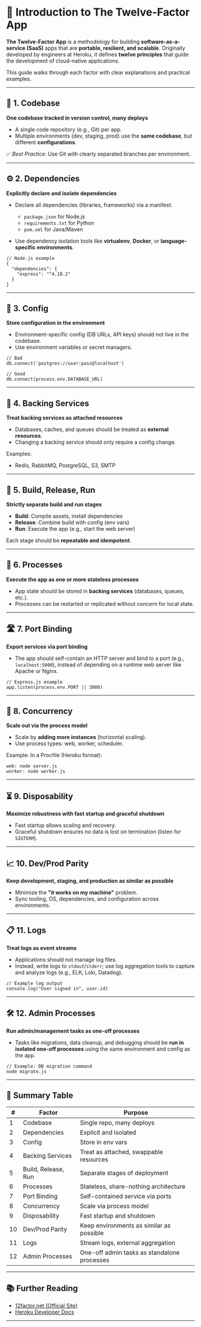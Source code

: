 # 🧪 Introduction to The Twelve-Factor App

**The Twelve-Factor App** is a methodology for building **software-as-a-service (SaaS)** apps that are **portable, resilient, and scalable**. Originally developed by engineers at Heroku, it defines **twelve principles** that guide the development of cloud-native applications.

This guide walks through each factor with clear explanations and practical examples.

---

## 🧱 1. Codebase

**One codebase tracked in version control, many deploys**

- A single code repository (e.g., Git) per app.
- Multiple environments (dev, staging, prod) use the **same codebase**, but different **configurations**.

✅ *Best Practice*: Use Git with clearly separated branches per environment.

---

## ⚙️ 2. Dependencies

**Explicitly declare and isolate dependencies**

- Declare all dependencies (libraries, frameworks) via a manifest:
  - `package.json` for Node.js
  - `requirements.txt` for Python
  - `pom.xml` for Java/Maven

- Use dependency isolation tools like **virtualenv**, **Docker**, or **language-specific environments**.

```
// Node.js example
{
  "dependencies": {
    "express": "^4.18.2"
  }
}
```

---

## 🔧 3. Config

**Store configuration in the environment**

- Environment-specific config (DB URLs, API keys) should not live in the codebase.
- Use environment variables or secret managers.

```
// Bad
db.connect('postgres://user:pass@localhost')

// Good
db.connect(process.env.DATABASE_URL)
```

---

## 💾 4. Backing Services

**Treat backing services as attached resources**

- Databases, caches, and queues should be treated as **external resources**.
- Changing a backing service should only require a config change.

Examples:
- Redis, RabbitMQ, PostgreSQL, S3, SMTP

---

## 🚀 5. Build, Release, Run

**Strictly separate build and run stages**

- **Build**: Compile assets, install dependencies
- **Release**: Combine build with config (env vars)
- **Run**: Execute the app (e.g., start the web server)

Each stage should be **repeatable and idempotent**.

---

## 👷 6. Processes

**Execute the app as one or more stateless processes**

- App state should be stored in **backing services** (databases, queues, etc.).
- Processes can be restarted or replicated without concern for local state.

---

## 🛣️ 7. Port Binding

**Export services via port binding**

- The app should self-contain an HTTP server and bind to a port (e.g., `localhost:5000`), instead of depending on a runtime web server like Apache or Nginx.

```
// Express.js example
app.listen(process.env.PORT || 3000)
```

---

## 🧪 8. Concurrency

**Scale out via the process model**

- Scale by **adding more instances** (horizontal scaling).
- Use process types: web, worker, scheduler.

Example: In a Procfile (Heroku format):
```
web: node server.js
worker: node worker.js
```

---

## ⏳ 9. Disposability

**Maximize robustness with fast startup and graceful shutdown**

- Fast startup allows scaling and recovery.
- Graceful shutdown ensures no data is lost on termination (listen for `SIGTERM`).

---

## 📈 10. Dev/Prod Parity

**Keep development, staging, and production as similar as possible**

- Minimize the **"it works on my machine"** problem.
- Sync tooling, OS, dependencies, and configuration across environments.

---

## 📋 11. Logs

**Treat logs as event streams**

- Applications should not manage log files.
- Instead, write logs to `stdout`/`stderr`; use log aggregation tools to capture and analyze logs (e.g., ELK, Loki, Datadog).

```
// Example log output
console.log("User signed in", user.id)
```

---

## 🛠️ 12. Admin Processes

**Run admin/management tasks as one-off processes**

- Tasks like migrations, data cleanup, and debugging should be **run in isolated one-off processes** using the same environment and config as the app.

```
// Example: DB migration command
node migrate.js
```

---

## 📌 Summary Table

| # | Factor               | Purpose                                           |
|---|----------------------|---------------------------------------------------|
| 1 | Codebase             | Single repo, many deploys                        |
| 2 | Dependencies         | Explicit and isolated                            |
| 3 | Config               | Store in env vars                                |
| 4 | Backing Services     | Treat as attached, swappable resources           |
| 5 | Build, Release, Run  | Separate stages of deployment                    |
| 6 | Processes            | Stateless, share-nothing architecture            |
| 7 | Port Binding         | Self-contained service via ports                 |
| 8 | Concurrency          | Scale via process model                          |
| 9 | Disposability        | Fast startup and shutdown                        |
|10 | Dev/Prod Parity      | Keep environments as similar as possible         |
|11 | Logs                 | Stream logs, external aggregation                |
|12 | Admin Processes      | One-off admin tasks as standalone processes      |

---

## 📚 Further Reading

- [12factor.net (Official Site)](https://12factor.net/)
- [Heroku Developer Docs](https://devcenter.heroku.com/)

---
